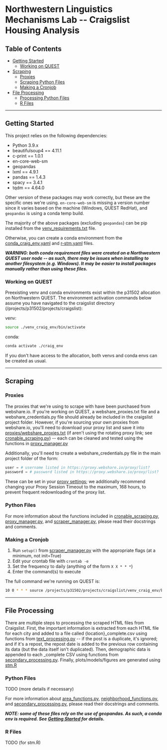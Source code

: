 # Northwestern Linguistics Mechanisms Lab -- Craigslist Housing Analysis

## Table of Contents
* [Getting Started](#getting-started) 
    * [Working on QUEST](#working-on-quest)
* [Scraping](#scraping)
    * [Proxies](#proxies)
    * [Scraping Python Files](#python-files)
    * [Making a Cronjob](#making-a-cronjob)
* [File Processing](#file-processing)
    * [Processing Python Files](#python-files-1)
    * [R Files](#r-files)

---

## Getting Started
This project relies on the following dependencies:
* Python 3.9.x
* beautifulsoup4 == 4.11.1
* c-print == 1.0.1
* en-core-web-sm
* geopandas
* lxml == 4.9.1
* pandas == 1.4.3
* spacy == 3.4.1
* tqdm == 4.64.0

Other version of these packages may work correctly, but these are the specific ones we're using. `en-core-web-sm` is missing a version number since it varies based on the machine (Windows, QUEST RedHat), and `geopandas` is using a conda temp build.

The majority of the above packages (excluding `geopandas`) can be pip installed from the [venv_requirements.txt](./requirements_and_env_files/venv_requirements.txt) file.

Otherwise, you can create a conda environment from the [conda_craig_env.yaml](./requirements_and_env_files/conda_craig_env.yaml) and [r-stm.yaml](./requirements_and_env_files/r-stm.yaml) files.

***WARNING: both conda requirement files were created on a Northwestern QUEST user node -- as such, there may be issues when installing to another filesystem (e.g. Windows). It may be easier to install packages manually rather than using these files.***

### Working on QUEST
Preexisting venv and conda environments exist within the p31502 allocation on Northwestern QUEST. The environment activation commands below assume you have navigated to the craigslist directory (/projects/p31502/projects/craigslist): 

venv:
```bash
source ./venv_craig_env/bin/activate
```

conda:
```bash
conda activate ./craig_env
```

If you don't have access to the allocation, both venvs and conda envs can be created as usual.

---

## Scraping

### Proxies
The proxies that we're using to scrape with have been purchased from webshare.io. If you're working on QUEST, a webshare_proxies.txt file and a webshare_credentials.py file should already be included in the craigslist project folder. However, if you're sourcing your own proxies from webshare.io, you'll need to download your proxy list and save it into [proxies/webshare_proxies.txt](proxies/webshare_proxies.txt) (if aren't using the rotating proxy link; see [cronable_scraping.py](./cronable_scraping.py)) -- each can be cleaned and tested using the functions in [proxy_manager.py](./proxy_manager.py) 

Additionally, you'll need to create a webshare_credentials.py file in the main project folder of the form:

```python
user = # username listed in https://proxy.webshare.io/proxy/list?
password = # password listed in https://proxy.webshare.io/proxy/list?
```

These can be set in your [proxy settings](https://proxy.webshare.io/proxy/settings?); we additionally recommend changing your Proxy Session Timeout to the maximum, 168 hours, to prevent frequent redownloading of the proxy list.

### Python Files
For more information about the functions included in [cronable_scraping.py](./cronable_scraping.py), [proxy_manager.py](./proxy_manager.py), and [scraper_manager.py](./scraper_manager.py), please read their docstrings and comments.

### Making a Cronjob
1. Run `setup()` from [scraper_manager.py](./scraper_manager.py) with the appropriate flags (at a minimum, not init=True)
2. Edit your crontab file with `crontab -e`
3. Set the frequency to daily (anything of the form `X X * * *`)
4. Enter the command(s) to execute

The full command we're running on QUEST is:
```bash
10 0 * * * source /projects/p31502/projects/craigslist/venv_craig_env/bin/activate; python /projects/p31502/projects/craigslist/scripts/cron_scrape.py 1> /projects/p31502/projects/craigslist/scripts/outfiles/cron_scrape.out 2> /projects/p31502/projects/craigslist/scripts/outfiles/cron_scrape.err; deactivate
```

---

## File Processing
There are multiple steps to processing the scraped HTML files from Craigslist. First, the important information is extracted from each HTML file for each city and added to a file called {location}_complete.csv using functions from [text_processing.py](./text_processing.py) -- if the post is a duplicate, it's ignored; and if it's a repost, the repost date is added to the previous row containing its data (but the data itself isn't duplicated). Then, demographic data is appended to each _complete CSV using functions from [secondary_processing.py](./secondary_processing.py). Finally, plots/models/figures are generated using [stm.R](./stm.R)

### Python Files
TODO (more details if necessary)

For more information about [area_functions.py](./area_functions.py), [neighborhood_functions.py](./neighborhood_functions.py), and [secondary_processing.py](./secondary_processing.py), please read their docstrings and comments.

***NOTE: some of these files rely on the use of geopandas. As such, a conda env is required. See [Getting Started](#getting-started) for details.***

### R Files
TODO (for stm.R)